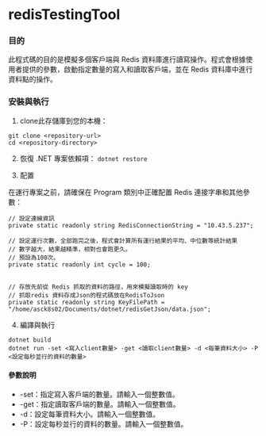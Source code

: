 # redisTestingTool

### 目的
此程式碼的目的是模擬多個客戶端與 Redis 資料庫進行讀寫操作。程式會根據使用者提供的參數，啟動指定數量的寫入和讀取客戶端，並在 Redis 資料庫中進行資料點的操作。


###  安裝與執行
1. clone此存儲庫到您的本機：

```
git clone <repository-url>
cd <repository-directory>
```


2. 恢復 .NET 專案依賴項：
`dotnet restore`


3. 配置

在運行專案之前，請確保在 Program 類別中正確配置 Redis 連接字串和其他參數：
```
// 設定連線資訊
private static readonly string RedisConnectionString = "10.43.5.237";

// 設定運行次數，全部跑完之後，程式會計算所有運行結果的平均、中位數等統計結果
// 數字越大，結果越精準，相對也會跑更久。
// 預設為100次。
private static readonly int cycle = 100;


// 存放先前從 Redis 抓取的資料的路徑，用來模擬讀取時的 key
// 抓取redis 資料存成Json的程式碼放在RedisToJson
private static readonly string KeyFilePath = "/home/asck8s02/Documents/dotnet/redisGetJson/data.json";
```

4. 編譯與執行

```
dotnet build
dotnet run -set <寫入client數量> -get <讀取client數量> -d <每筆資料大小> -P <設定每秒並行的資料的數量>
```

#### 參數說明
-   -set：指定寫入客戶端的數量。請輸入一個整數值。
-   -get：指定讀取客戶端的數量。請輸入一個整數值。
-   -d：設定每筆資料大小。請輸入一個整數值。
-   -P：設定每秒並行的資料的數量。請輸入一個整數值。
